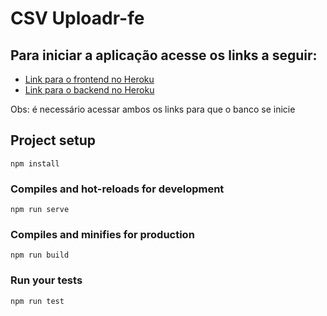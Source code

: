 # CSV Uploadr-fe

## Para iniciar a aplicação acesse os links a seguir: 

- [Link para o frontend no Heroku](http://csvuploadr.herokuapp.com/)
- [Link para o backend no Heroku](http://csvuploadr-be.herokuapp.com/api/posts)

Obs: é necessário acessar ambos os links para que o banco se inicie 

## Project setup
```
npm install
```

### Compiles and hot-reloads for development
```
npm run serve
```

### Compiles and minifies for production
```
npm run build
```

### Run your tests
```
npm run test
```